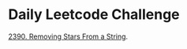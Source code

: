 # Daily Leetcode Challenge

[2390. Removing Stars From a String](https://leetcode.com/problems/removing-stars-from-a-string/).
